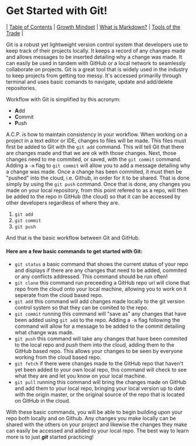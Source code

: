 # Get Started with Git!

| [Table of Contents](https://penjoe.github.io/learning-journal/) | [Growth Mindset](https://penjoe.github.io/learning-journal/growth-mindset) | [What is Markdown?](https://penjoe.github.io/learning-journal/markdown)  |  [Tools of the Trade](https://penjoe.github.io/learning-journal/coders-computer) |

Git is a robust yet lightweight version control system that developers use to keep track of their projects locally. It keeps a record of any changes made and allows messages to be inserted detailing why a change was made. It can easily be used in tandem with GitHub or a local network to seamlessly collaborate on projects. Git is a great tool that is widely used in the industry to keep projects from getting too messy. It's accessed primarilly through terminal and uses basic comands to navigate, update and add/delete repositories.

Workflow with Git is simplified by this acronym:
+ **A**dd
+ **C**ommit
+ **P**ush

A.C.P. is how to maintain consistency in your workflow. When working on a project in a text editor or IDE, changes to files will be made. This files must first be added to Git with the `git add` command. This will tell Git that there are changes made and that we are ok with those changes. Next, those changes need to me commited, or saved, with the `git commit` command. Adding a `-m` flag to `git commit` will allow you to add a message detailing why a change was made. Once a change has been commited, it must then be "pushed" into the cloud, i.e. Github, in order for it to be shared. That is done simply by using the `git push` command. Once that is done, any changes you made on your local repository, from this point refered to as a repo, will then be added to the repo in GitHub (the cloud) so that it can be accessed by other developers regardless of where they are. 
1. `git add`
2. `git commit`
3. `git push`

And that is the basic workflow between Git and GitHub.

#### Here are a few basic commands to get started with Git:
- `git status` a basic command that shows the current status of your repo and displays if there are any changes that need to be added, commited or any conflicts addressed. This command should be run often!
- `git clone` this command run preceeding a GitHub repo url will clone that repo from the cloud onto your local machine, allowing you to work on it seperate from the cloud based repo.
- `git add` this command will add changes made locally to the git version control system so that they can be comited to the repo.
- `git commit` running this command will "save as" any changes that have been added using `git add` to the repo. Adding a `-m` flag following the command will allow for a message to be added to the commit detailing what change was made.
- `git push` this command will take any changes that have been commited to the local repo and *push* them into the cloud, adding them to the GitHub based repo. This allows your changes to be seen by everyone working from the cloud based repo.
- `git fetch` if there were changes made to the GitHub repo that haven't yet been added to your own local repo, this command will check to see what they are and let you know on your local machine.
- `git pull` running this command will bring the changes made on GitHub and add them to your local repo, bringing your local version up to date with the origin master, or the original source of the repo that is located on GitHub in the cloud.

With these basic commands, you will be able to begin building upon your repo both locally and on Github. Any changes you make locally can be shared with the others on your project and likewise the changes they make can easily be accessed and added to your local repo. The best way to learn more is to just ***git*** started practicing! 
